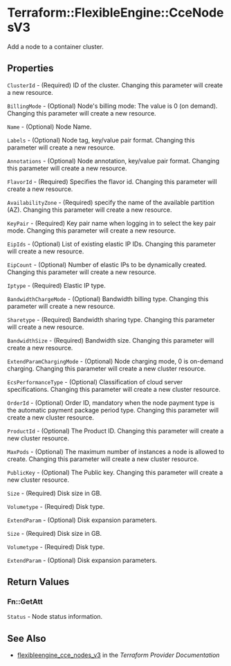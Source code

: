 # Terraform::FlexibleEngine::CceNodesV3

Add a node to a container cluster.

## Properties

`ClusterId` - (Required) ID of the cluster. Changing this parameter will create a new resource.

`BillingMode` - (Optional) Node's billing mode: The value is 0 (on demand). Changing this parameter will create a new resource.

`Name` - (Optional) Node Name.

`Labels` - (Optional) Node tag, key/value pair format. Changing this parameter will create a new resource.

`Annotations` - (Optional) Node annotation, key/value pair format. Changing this parameter will create a new resource.

`FlavorId` - (Required) Specifies the flavor id. Changing this parameter will create a new resource.

`AvailabilityZone` - (Required) specify the name of the available partition (AZ). Changing this parameter will create a new resource.

`KeyPair` - (Required) Key pair name when logging in to select the key pair mode. Changing this parameter will create a new resource.

`EipIds` - (Optional) List of existing elastic IP IDs. Changing this parameter will create a new resource.

`EipCount` - (Optional) Number of elastic IPs to be dynamically created. Changing this parameter will create a new resource.

`Iptype` - (Required) Elastic IP type.

`BandwidthChargeMode` - (Optional) Bandwidth billing type. Changing this parameter will create a new resource.

`Sharetype` - (Required) Bandwidth sharing type. Changing this parameter will create a new resource.

`BandwidthSize` - (Required) Bandwidth size. Changing this parameter will create a new resource.

`ExtendParamChargingMode` - (Optional) Node charging mode, 0 is on-demand charging. Changing this parameter will create a new cluster resource.

`EcsPerformanceType` - (Optional) Classification of cloud server specifications. Changing this parameter will create a new cluster resource.

`OrderId` - (Optional) Order ID, mandatory when the node payment type is the automatic payment package period type. Changing this parameter will create a new cluster resource.

`ProductId` - (Optional) The Product ID. Changing this parameter will create a new cluster resource.

`MaxPods` - (Optional) The maximum number of instances a node is allowed to create. Changing this parameter will create a new cluster resource.

`PublicKey` - (Optional) The Public key. Changing this parameter will create a new cluster resource.

`Size` - (Required) Disk size in GB.

`Volumetype` - (Required) Disk type.

`ExtendParam` - (Optional) Disk expansion parameters.

`Size` - (Required) Disk size in GB.

`Volumetype` - (Required) Disk type.

`ExtendParam` - (Optional) Disk expansion parameters.


## Return Values

### Fn::GetAtt

`Status` -  Node status information.

## See Also

* [flexibleengine_cce_nodes_v3](https://www.terraform.io/docs/providers/flexibleengine/r/cce_nodes_v3.html) in the _Terraform Provider Documentation_